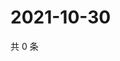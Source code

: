 # 2021-10-30

共 0 条

<!-- BEGIN WEIBO -->
<!-- 最后更新时间 Sat Oct 30 2021 23:00:50 GMT+0800 (China Standard Time) -->

<!-- END WEIBO -->
